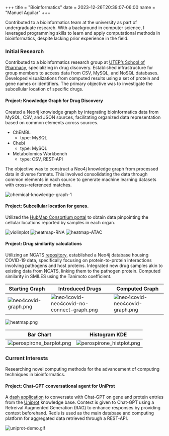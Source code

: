 +++
title = "Bioinformatics"
date = 2023-12-26T20:39:07-06:00
name = "Manuel Aguilar"
+++

Contributed to a bioinformatics team at the university as part of undergraduate research.
With a background in computer science, I leveraged programming skills to learn and apply computational methods in bioinformatics, despite lacking prior experience in the field.

### Initial Research

Contributed to a bioinformatics research group at [UTEP’s School of Pharmacy](https://github.com/sirimullalab), specializing in drug discovery. 
Established infrastructure for group members to access data from CSV, MySQL, and NoSQL databases.
Developed visualizations from computed results using a set of protein and gene names or identifiers. The primary objective was to investigate the subcellular location of specific drugs.

#### Project: Knowledge Graph for Drug Discovery

Created a Neo4j knowledge graph by integrating bioinformatics data from MySQL, CSV, and JSON sources, facilitating organized data representation based on common elements across sources.

* ChEMBL
    * type: MySQL
* Chebi 
    * type: MySQL
* Metabolomics Workbench
    * type: CSV, REST-API

The objective was to construct a Neo4j knowledge graph from processed data in diverse formats.
This involved consolidating the data through common elements in each source to generate machine learning datasets with cross-referenced matches.

![chemical-knowledge-graph-1](/RadialEmbedding.png)

#### Project: Subcellular location for genes.

Utilized the [HubMap Consortium portal](https://portal.hubmapconsortium.org/) to obtain data pinpointing the cellular locations reported by samples in each organ.

![violinplot](/violinplot.png)
![heatmap-RNA](/heatmap-RNA.png)
![heatmap-ATAC](/heatmap-ATAC.png)

#### Project: Drug similarity calculations

Utilizing an NCATS [repository](https://github.com/ncats/neo4covid19), established a Neo4j database housing COVID-19 data, specifically focusing on protein-to-protein interactions involving pathogens and host proteins.
Integrated new drug samples akin to existing data from NCATS, linking them to the pathogen protein. Computed similarity in SMILES using the Tanimoto coefficient.

| Starting Graph                               | Introduced Drugs                                                                       | Computed Graph                                                    |
|----------------------------------------------|----------------------------------------------------------------------------------------|-------------------------------------------------------------------|
| ![neo4covid-graph.png](/neo4covid-graph.png) | ![neo4covid-neo4covid-no-connect-graph.png](/neo4covid-neo4covid-no-connect-graph.png) | ![neo4covid-neo4covid-graph.png](/neo4covid-neo4covid-graph.png)  |

![heatmap.png](/heatmap.png)

| Bar Chart                     | Histogram KDE                                          |
|-------------------------------|--------------------------------------------------------|
| ![perospirone_barplot.png](/perospirone_barplot.png) | ![perospirone_histplot.png](/perospirone_histplot.png) |

### Current Interests

Researching novel computing methods for the advancement of computing techniques in bioinformatics. 

#### Project: Chat-GPT conversational agent for UniProt 

A [dash application](https://github.com/manguilar22/langchain-dash-app) to conversate with Chat-GPT on gene and protein entries from the [Uniprot](https://www.uniprot.org/) knowledge base.
Context is given to Chat-GPT using a Retreival Augmented Generation (RAG) to enhance responses by providing context beforehand.
Redis is used as the main database and computing platform for aggregated data retrieved through a REST-API.   

![uniprot-demo.gif](/uniprot-demo.gif)